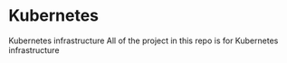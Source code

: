 # Kubernetes
Kubernetes infrastructure
All of the project in this repo is for Kubernetes infrastructure
